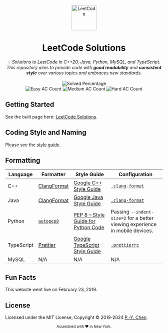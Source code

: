 <div align="center">
<a href="https://walkccc.github.io/LeetCode/"><img src="https://i.imgur.com/IsS5xkZ.png" width=80 height=80 title="LeetCode" alt="LeetCode"></a>
<h1>LeetCode Solutions</h1>
<span>💡 <i>Solutions to <a href="https://leetcode.com/problemset/all/">LeetCode</a> in C++20, Java, Python, MySQL, and TypeScript. This repository aims to provide code with <strong>good readability</strong> and <strong>consistent style</strong> over various topics and embraces new standards.</i></span>
<br/>
<br/>
<img src="https://img.shields.io/badge/Solved-3173/3173%20=%20100.00%25-blue.svg?style=flat-square" alt="Solved Percentage" />
<br/>
<img src="https://img.shields.io/badge/Easy-800/800-5CB85C.svg?style=flat-square" alt="Easy AC Count" />
<img src="https://img.shields.io/badge/Medium-1666/1666-F0AD4E.svg?style=flat-square" alt="Medium AC Count" />
<img src="https://img.shields.io/badge/Hard-707/707-D9534F.svg?style=flat-square" alt="Hard AC Count" />
</div>

## Getting Started

See the built page here: [LeetCode Solutions](https://walkccc.me/LeetCode/).

## Coding Style and Naming

Please see the [style guide](https://walkccc.me/LeetCode/styleguide/).

## Formatting

| Language   | Formatter                                                   | Style Guide                                                                       | Configuration                                                                  |
| ---------- | ----------------------------------------------------------- | --------------------------------------------------------------------------------- | ------------------------------------------------------------------------------ |
| C++        | [ClangFormat](https://clang.llvm.org/docs/ClangFormat.html) | [Google C++ Style Guide](https://google.github.io/styleguide/cppguide.html)       | [`.clang-format`](https://github.com/walkccc/LeetCode/blob/main/.clang-format) |
| Java       | [ClangFormat](https://clang.llvm.org/docs/ClangFormat.html) | [Google Java Style Guide](https://google.github.io/styleguide/javaguide.html)     | [`.clang-format`](https://github.com/walkccc/LeetCode/blob/main/.clang-format) |
| Python     | [`autopep8`](https://pypi.org/project/autopep8)             | [PEP 8 – Style Guide for Python Code](https://www.python.org/dev/peps/pep-0008/)  | Passing `--indent-size=2` for a better viewing experience in mobile devices.   |
| TypeScript | [Prettier](https://prettier.io)                             | [Google TypeScript Style Guide](https://google.github.io/styleguide/tsguide.html) | [`.prettierrc`](https://github.com/walkccc/LeetCode/blob/main/.prettierrc)     |
| MySQL      | N/A                                                         | N/A                                                                               | N/A                                                                            |

## Fun Facts

This website went live on February 23, 2019.

## License

Licensed under the MIT License, Copyright © 2019-2024
[P.-Y. Chen](https://github.com/walkccc).

<div align="center">
  <sub>Assembled with ❤️ in New York.</sub>
</div>
